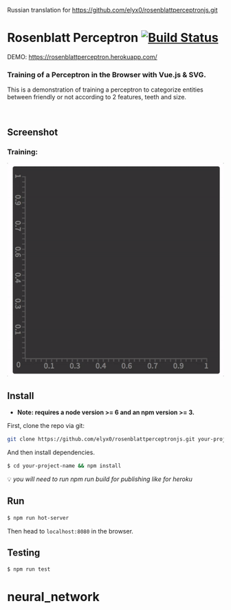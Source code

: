 Russian translation for https://github.com/elyx0/rosenblattperceptronjs.git

# Rosenblatt Perceptron [![Build Status][travis-image]][travis-url]

DEMO: https://rosenblattperceptron.herokuapp.com/
### Training of a Perceptron in the Browser with Vue.js & SVG.

This is a demonstration of training a perceptron to categorize entities between friendly or not according
to 2 features, teeth and size.

<br/>

## Screenshot

### Training:
![Training](/media/perceptron.gif)

## Install

* **Note: requires a node version >= 6 and an npm version >= 3.**

First, clone the repo via git:

```bash
git clone https://github.com/elyx0/rosenblattperceptronjs.git your-project-name
```

And then install dependencies.

```bash
$ cd your-project-name && npm install
```

:bulb: *you will need to run npm run build for publishing like for heroku*

## Run

```bash
$ npm run hot-server
```
Then head to `localhost:8080` in the browser.

## Testing
```bash
$ npm run test
```

[travis-image]: https://travis-ci.org/Elyx0/rosenblattperceptronjs.svg?branch=master
[travis-url]: https://travis-ci.org/Elyx0/rosenblattperceptronjs
# neural_network

